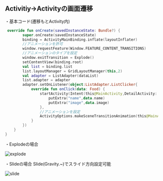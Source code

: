 ## Activitiy→Activityの画面遷移

・基本コード(遷移もとActivity内)

```kotlin
 override fun onCreate(savedInstanceState: Bundle?) {
        super.onCreate(savedInstanceState)
        binding = ActivityMainBinding.inflate(layoutInflater)
        //アニメーションを許可
        window.requestFeature(Window.FEATURE_CONTENT_TRANSITIONS)
        //アニメーションのタイプを設定
        window.exitTransition = Explode()
        setContentView(binding.root)
        val list = binding.list
        list.layoutManager = GridLayoutManager(this,2)
        val adapter = ListAdapter(dataList)
        list.adapter = adapter
        adapter.setOnListener(object:ListAdapter.ListClicker{
            override fun onClick(data: Food) {
                startActivity(Intent(this@MainActivity,DetailActivity::class.java).apply {
                    putExtra("name",data.name)
                    putExtra("image",data.image)
                },
                //アニメーションを設定
                ActivityOptions.makeSceneTransitionAnimation(this@MainActivity).toBundle())
            }
        })
    }
}
```

・Explodeの場合

![explode](https://github.com/tomoya-hiraiwa/Android_kotlin_memo/blob/main/video/explode.gif)

・Slideの場合 Slide(Gravity.~)でスライド方向設定可能

![slide](https://github.com/tomoya-hiraiwa/Android_kotlin_memo/blob/main/video/Slide.gif)

